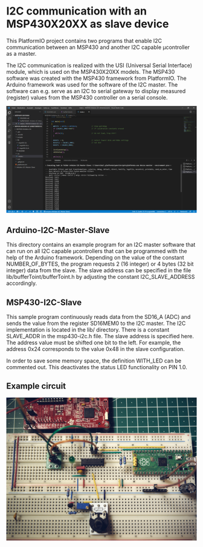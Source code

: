 # I2C communication with an MSP430X20XX as slave device  

This PlatformIO project contains two programs that enable I2C communication between an MSP430 and another I2C capable µcontroller as a master.

The I2C communication is realized with the USI (Universal Serial Interface) module, which is used on the MSP430X20XX models. The MSP430 software was created with the MSP430 framework from PlatformIO. The Arduino framework was used for the software of the I2C master. The software can e.g. serve as an I2C to serial gateway to display measured (register) values from the MSP430 controller on a serial console.

![Serial Output](https://github.com/DoImant/Stuff/blob/main/MSP430-I2C/MSP430-I2C.png)

## Arduino-I2C-Master-Slave  

This directory contains an example program for an I2C master software that can run on all I2C capable µcontrollers that can be programmed with the help of the Arduino framework. Depending on the value of the constant NUMBER_OF_BYTES, the program requests 2 (16 integer) or 4 bytes (32 bit integer) data from the slave.  The slave address can be specified in the file lib/bufferToint/bufferToint.h by adjusting the constant I2C_SLAVE_ADDRESS accordingly.

## MSP430-I2C-Slave

This sample program continuously reads data from the SD16_A (ADC) and sends the value from the register SD16MEM0 to the I2C master. The I2C implementation is located in the lib/ directory. There is a constant SLAVE_ADDR in the msp430-i2c.h file. The slave address is specified here. The address value must be shifted one bit to the left. For example, the address 0x24 corresponds to the value 0x48 in the slave configuration.

In order to save some memory space, the definition WITH_LED can be commented out. This deactivates the status LED functionality on PIN 1.0.

## Example circuit

![circuit](https://github.com/DoImant/Stuff/blob/main/MSP430-I2C/MP430-I2C-To-Pico.jpg)
